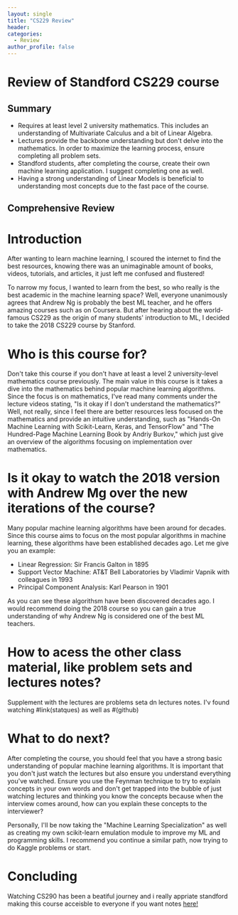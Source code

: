 ```yaml
---
layout: single
title: "CS229 Review"
header:
categories:
  - Review
author_profile: false
---
```


# Review of Standford CS229 course 

## Summary 
- Requires at least level 2 university mathematics. This includes an understanding of Multivariate Calculus and a bit of Linear Algebra.
- Lectures provide the backbone understanding but don't delve into the mathematics. In order to maximize the learning process, ensure completing all problem sets.
- Standford students, after completing the course, create their own machine learning application. I suggest completing one as well.
- Having a strong understanding of Linear Models is beneficial to understanding most concepts due to the fast pace of the course.

## Comprehensive Review

# Introduction

After wanting to learn machine learning, I scoured the internet to find the best resources, knowing there was an unimaginable amount of books, videos, tutorials, and articles, it just left me confused and flustered!

To narrow my focus, I wanted to learn from the best, so who really is the best academic in the machine learning space? Well, everyone unanimously agrees that Andrew Ng is probably the best ML teacher, and he offers amazing courses such as on Coursera. But after hearing about the world-famous CS229 as the origin of many students' introduction to ML, I decided to take the 2018 CS229 course by Stanford.

# Who is this course for?

Don't take this course if you don't have at least a level 2 university-level mathematics course previously. The main value in this course is it takes a dive into the mathematics behind popular machine learning algorithms. Since the focus is on mathematics, I've read many comments under the lecture videos stating, "Is it okay if I don't understand the mathematics?" Well, not really, since I feel there are better resources less focused on the mathematics and provide an intuitive understanding, such as "Hands-On Machine Learning with Scikit-Learn, Keras, and TensorFlow" and "The Hundred-Page Machine Learning Book by Andriy Burkov," which just give an overview of the algorithms focusing on implementation over mathematics.


# Is it okay to watch the 2018 version with Andrew Mg over the new iterations of the course?

Many popular machine learning algorithms have been around for decades. Since this course aims to focus on the most popular algorithms in machine learning, these algorithms have been established decades ago. Let me give you an example:

- Linear Regression: Sir Francis Galton in 1895
- Support Vector Machine: AT&T Bell Laboratories by Vladimir Vapnik with colleagues in 1993
- Principal Component Analysis: Karl Pearson in 1901

As you can see these algorithsm have been discovered decades ago. I would recommend doing the 2018 course so you can gain a true understanding of why Andrew Ng is considered one of the best ML teachers.

# How to acess the other class material, like problem sets and lectures notes? 
 

Supplement with the lectures are problems seta dn lectures notes. I'v found watching #link(statques) as well as #(github)


# What to do next? 

After completing the course, you should feel that you have a strong basic understanding of popular machine learning algorithms. It is important that you don't just watch the lectures but also ensure you understand everything you've watched. Ensure you use the Feynman technique to try to explain concepts in your own words and don't get trapped into the bubble of just watching lectures and thinking you know the concepts because when the interview comes around, how can you explain these concepts to the interviewer?

Personally, I'll be now taking the "Machine Learning Specialization" as well as creating my own scikit-learn emulation module to improve my ML and programming skills. I recommend you continue a similar path, now trying to do Kaggle problems or start.


# Concluding

Watching CS290 has been a beatiful journey and i really appriate standford making this course acceisble to everyone if you want notes [here!](https://drive.google.com/drive/folders/1XW7uEieisOC_UipbC2SFZlOux94MKkS5?usp=share_link)

